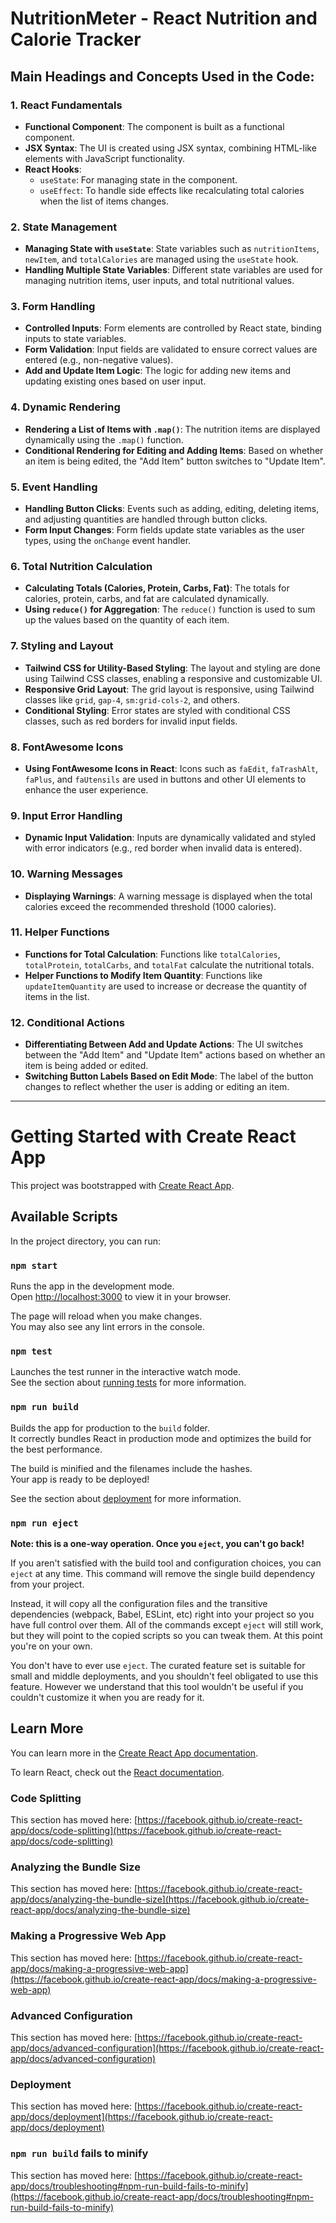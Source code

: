 # NutritionMeter - React Nutrition and Calorie Tracker

## Main Headings and Concepts Used in the Code:

### 1. React Fundamentals

- **Functional Component**: The component is built as a functional component.
- **JSX Syntax**: The UI is created using JSX syntax, combining HTML-like elements with JavaScript functionality.
- **React Hooks**:
  - `useState`: For managing state in the component.
  - `useEffect`: To handle side effects like recalculating total calories when the list of items changes.

### 2. State Management

- **Managing State with `useState`**: State variables such as `nutritionItems`, `newItem`, and `totalCalories` are managed using the `useState` hook.
- **Handling Multiple State Variables**: Different state variables are used for managing nutrition items, user inputs, and total nutritional values.

### 3. Form Handling

- **Controlled Inputs**: Form elements are controlled by React state, binding inputs to state variables.
- **Form Validation**: Input fields are validated to ensure correct values are entered (e.g., non-negative values).
- **Add and Update Item Logic**: The logic for adding new items and updating existing ones based on user input.

### 4. Dynamic Rendering

- **Rendering a List of Items with `.map()`**: The nutrition items are displayed dynamically using the `.map()` function.
- **Conditional Rendering for Editing and Adding Items**: Based on whether an item is being edited, the "Add Item" button switches to "Update Item".

### 5. Event Handling

- **Handling Button Clicks**: Events such as adding, editing, deleting items, and adjusting quantities are handled through button clicks.
- **Form Input Changes**: Form fields update state variables as the user types, using the `onChange` event handler.

### 6. Total Nutrition Calculation

- **Calculating Totals (Calories, Protein, Carbs, Fat)**: The totals for calories, protein, carbs, and fat are calculated dynamically.
- **Using `reduce()` for Aggregation**: The `reduce()` function is used to sum up the values based on the quantity of each item.

### 7. Styling and Layout

- **Tailwind CSS for Utility-Based Styling**: The layout and styling are done using Tailwind CSS classes, enabling a responsive and customizable UI.
- **Responsive Grid Layout**: The grid layout is responsive, using Tailwind classes like `grid`, `gap-4`, `sm:grid-cols-2`, and others.
- **Conditional Styling**: Error states are styled with conditional CSS classes, such as red borders for invalid input fields.

### 8. FontAwesome Icons

- **Using FontAwesome Icons in React**: Icons such as `faEdit`, `faTrashAlt`, `faPlus`, and `faUtensils` are used in buttons and other UI elements to enhance the user experience.

### 9. Input Error Handling

- **Dynamic Input Validation**: Inputs are dynamically validated and styled with error indicators (e.g., red border when invalid data is entered).

### 10. Warning Messages

- **Displaying Warnings**: A warning message is displayed when the total calories exceed the recommended threshold (1000 calories).

### 11. Helper Functions

- **Functions for Total Calculation**: Functions like `totalCalories`, `totalProtein`, `totalCarbs`, and `totalFat` calculate the nutritional totals.
- **Helper Functions to Modify Item Quantity**: Functions like `updateItemQuantity` are used to increase or decrease the quantity of items in the list.

### 12. Conditional Actions

- **Differentiating Between Add and Update Actions**: The UI switches between the "Add Item" and "Update Item" actions based on whether an item is being added or edited.
- **Switching Button Labels Based on Edit Mode**: The label of the button changes to reflect whether the user is adding or editing an item.

---

# Getting Started with Create React App

This project was bootstrapped with [Create React App](https://github.com/facebook/create-react-app).

## Available Scripts

In the project directory, you can run:

### `npm start`

Runs the app in the development mode.\
Open [http://localhost:3000](http://localhost:3000) to view it in your browser.

The page will reload when you make changes.\
You may also see any lint errors in the console.

### `npm test`

Launches the test runner in the interactive watch mode.\
See the section about [running tests](https://facebook.github.io/create-react-app/docs/running-tests) for more information.

### `npm run build`

Builds the app for production to the `build` folder.\
It correctly bundles React in production mode and optimizes the build for the best performance.

The build is minified and the filenames include the hashes.\
Your app is ready to be deployed!

See the section about [deployment](https://facebook.github.io/create-react-app/docs/deployment) for more information.

### `npm run eject`

**Note: this is a one-way operation. Once you `eject`, you can't go back!**

If you aren't satisfied with the build tool and configuration choices, you can `eject` at any time. This command will remove the single build dependency from your project.

Instead, it will copy all the configuration files and the transitive dependencies (webpack, Babel, ESLint, etc) right into your project so you have full control over them. All of the commands except `eject` will still work, but they will point to the copied scripts so you can tweak them. At this point you're on your own.

You don't have to ever use `eject`. The curated feature set is suitable for small and middle deployments, and you shouldn't feel obligated to use this feature. However we understand that this tool wouldn't be useful if you couldn't customize it when you are ready for it.

## Learn More

You can learn more in the [Create React App documentation](https://facebook.github.io/create-react-app/docs/getting-started).

To learn React, check out the [React documentation](https://reactjs.org/).

### Code Splitting

This section has moved here: [https://facebook.github.io/create-react-app/docs/code-splitting](https://facebook.github.io/create-react-app/docs/code-splitting)

### Analyzing the Bundle Size

This section has moved here: [https://facebook.github.io/create-react-app/docs/analyzing-the-bundle-size](https://facebook.github.io/create-react-app/docs/analyzing-the-bundle-size)

### Making a Progressive Web App

This section has moved here: [https://facebook.github.io/create-react-app/docs/making-a-progressive-web-app](https://facebook.github.io/create-react-app/docs/making-a-progressive-web-app)

### Advanced Configuration

This section has moved here: [https://facebook.github.io/create-react-app/docs/advanced-configuration](https://facebook.github.io/create-react-app/docs/advanced-configuration)

### Deployment

This section has moved here: [https://facebook.github.io/create-react-app/docs/deployment](https://facebook.github.io/create-react-app/docs/deployment)

### `npm run build` fails to minify

This section has moved here: [https://facebook.github.io/create-react-app/docs/troubleshooting#npm-run-build-fails-to-minify](https://facebook.github.io/create-react-app/docs/troubleshooting#npm-run-build-fails-to-minify)
